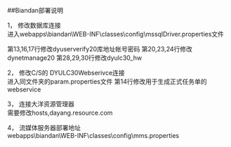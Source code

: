 ##Biandan部署说明  

1，	修改数据库连接   
进入webapps\biandan\WEB-INF\classes\config\mssqlDriver.properties文件

第13,16,17行修改dyuserverify20库地址帐号密码
第20,23,24行修改dynetmanage20
第28,29,30行修改dyulc30_hw

2，	修改C/S的 DYULC30Webserivce连接   
进入同文件夹的param.properties文件
第14行修改用于生成正式任务单的webservice

3，	连接大洋资源管理器  
需要修改hosts,dayang.resource.com

4，	流媒体服务器部署地址  
webapps\biandan\WEB-INF\classes\config\mms.properties
